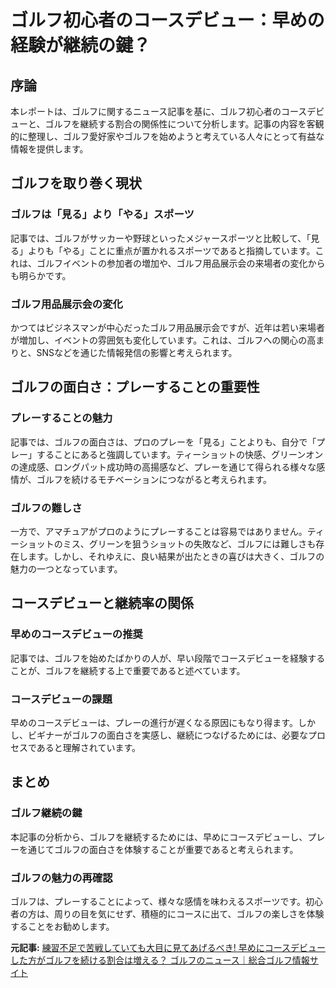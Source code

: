 # ゴルフ初心者のコースデビュー：早めの経験が継続の鍵？

## 序論

本レポートは、ゴルフに関するニュース記事を基に、ゴルフ初心者のコースデビューと、ゴルフを継続する割合の関係性について分析します。記事の内容を客観的に整理し、ゴルフ愛好家やゴルフを始めようと考えている人々にとって有益な情報を提供します。

## ゴルフを取り巻く現状

### ゴルフは「見る」より「やる」スポーツ

記事では、ゴルフがサッカーや野球といったメジャースポーツと比較して、「見る」よりも「やる」ことに重点が置かれるスポーツであると指摘しています。これは、ゴルフイベントの参加者の増加や、ゴルフ用品展示会の来場者の変化からも明らかです。

### ゴルフ用品展示会の変化

かつてはビジネスマンが中心だったゴルフ用品展示会ですが、近年は若い来場者が増加し、イベントの雰囲気も変化しています。これは、ゴルフへの関心の高まりと、SNSなどを通じた情報発信の影響と考えられます。

## ゴルフの面白さ：プレーすることの重要性

### プレーすることの魅力

記事では、ゴルフの面白さは、プロのプレーを「見る」ことよりも、自分で「プレー」することにあると強調しています。ティーショットの快感、グリーンオンの達成感、ロングパット成功時の高揚感など、プレーを通じて得られる様々な感情が、ゴルフを続けるモチベーションにつながると考えられます。

### ゴルフの難しさ

一方で、アマチュアがプロのようにプレーすることは容易ではありません。ティーショットのミス、グリーンを狙うショットの失敗など、ゴルフには難しさも存在します。しかし、それゆえに、良い結果が出たときの喜びは大きく、ゴルフの魅力の一つとなっています。

## コースデビューと継続率の関係

### 早めのコースデビューの推奨

記事では、ゴルフを始めたばかりの人が、早い段階でコースデビューを経験することが、ゴルフを継続する上で重要であると述べています。

### コースデビューの課題

早めのコースデビューは、プレーの進行が遅くなる原因にもなり得ます。しかし、ビギナーがゴルフの面白さを実感し、継続につなげるためには、必要なプロセスであると理解されています。

## まとめ

### ゴルフ継続の鍵

本記事の分析から、ゴルフを継続するためには、早めにコースデビューし、プレーを通じてゴルフの面白さを体験することが重要であると考えられます。

### ゴルフの魅力の再確認

ゴルフは、プレーすることによって、様々な感情を味わえるスポーツです。初心者の方は、周りの目を気にせず、積極的にコースに出て、ゴルフの楽しさを体験することをお勧めします。



**元記事:** [練習不足で苦戦していても大目に見てあげるべき! 早めにコースデビューした方がゴルフを続ける割合は増える？ ゴルフのニュース｜総合ゴルフ情報サイト](https://egolf.jp/life/178084/)